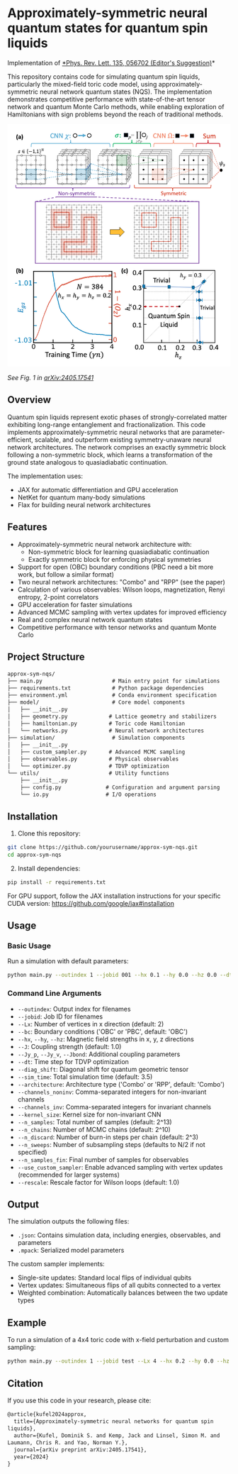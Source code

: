 # Approximately-symmetric neural quantum states for quantum spin liquids

Implementation of [*Phys. Rev. Lett. 135, 056702 (Editor's Suggestion)](https://journals.aps.org/prl/abstract/10.1103/pgnx-11ph)*

This repository contains code for simulating quantum spin liquids, particularly the mixed-field toric code model, using approximately-symmetric neural network quantum states (NQS). The implementation demonstrates competitive performance with state-of-the-art tensor network and quantum Monte Carlo methods, while enabling exploration of Hamiltonians with sign problems beyond the reach of traditional methods.

![Summary of the approximately-symmetric neural network architecture and its performance](summary_figure.png)

*See Fig. 1 in [arXiv:2405.17541](https://arxiv.org/pdf/2405.17541)*

## Overview

Quantum spin liquids represent exotic phases of strongly-correlated matter exhibiting long-range entanglement and fractionalization. This code implements approximately-symmetric neural networks that are parameter-efficient, scalable, and outperform existing symmetry-unaware neural network architectures. The network comprises an exactly symmetric block following a non-symmetric block, which learns a transformation of the ground state analogous to quasiadiabatic continuation.

The implementation uses:
- JAX for automatic differentiation and GPU acceleration
- NetKet for quantum many-body simulations
- Flax for building neural network architectures

## Features

- Approximately-symmetric neural network architecture with:
  - Non-symmetric block for learning quasiadiabatic continuation
  - Exactly symmetric block for enforcing physical symmetries
- Support for open (OBC) boundary conditions (PBC need a bit more work, but follow a similar format)
- Two neural network architectures: "Combo" and "RPP" (see the paper)
- Calculation of various observables: Wilson loops, magnetization, Renyi entropy, 2-point correlators
- GPU acceleration for faster simulations
- Advanced MCMC sampling with vertex updates for improved efficiency
- Real and complex neural network quantum states
- Competitive performance with tensor networks and quantum Monte Carlo

## Project Structure

```
approx-sym-nqs/
├── main.py                      # Main entry point for simulations
├── requirements.txt             # Python package dependencies
├── environment.yml              # Conda environment specification
├── model/                       # Core model components
│   ├── __init__.py
│   ├── geometry.py             # Lattice geometry and stabilizers
│   ├── hamiltonian.py          # Toric code Hamiltonian
│   └── networks.py             # Neural network architectures
├── simulation/                  # Simulation components
│   ├── __init__.py
│   ├── custom_sampler.py       # Advanced MCMC sampling
│   ├── observables.py          # Physical observables
│   └── optimizer.py            # TDVP optimization
└── utils/                      # Utility functions
    ├── __init__.py
    ├── config.py              # Configuration and argument parsing
    └── io.py                  # I/O operations
```

## Installation

1. Clone this repository:
```bash
git clone https://github.com/yourusername/approx-sym-nqs.git
cd approx-sym-nqs
```

2. Install dependencies:
```bash
pip install -r requirements.txt
```

For GPU support, follow the JAX installation instructions for your specific CUDA version: https://github.com/google/jax#installation

## Usage

### Basic Usage

Run a simulation with default parameters:

```bash
python main.py --outindex 1 --jobid 001 --hx 0.1 --hy 0.0 --hz 0.0 --dt 0.01 --diag_shift 1e-5 --channels_noninv 1,16 --channels_inv 16,8,1 --kernel_size 1 --n_samples_fin 2048
```

### Command Line Arguments

- `--outindex`: Output index for filenames
- `--jobid`: Job ID for filenames
- `--Lx`: Number of vertices in x direction (default: 2)
- `--bc`: Boundary conditions ('OBC' or 'PBC', default: 'OBC')
- `--hx`, `--hy`, `--hz`: Magnetic field strengths in x, y, z directions
- `--J`: Coupling strength (default: 1.0)
- `--Jy_p`, `--Jy_v`, `--Jbond`: Additional coupling parameters
- `--dt`: Time step for TDVP optimization
- `--diag_shift`: Diagonal shift for quantum geometric tensor
- `--sim_time`: Total simulation time (default: 3.5)
- `--architecture`: Architecture type ('Combo' or 'RPP', default: 'Combo')
- `--channels_noninv`: Comma-separated integers for non-invariant channels
- `--channels_inv`: Comma-separated integers for invariant channels
- `--kernel_size`: Kernel size for non-invariant CNN
- `--n_samples`: Total number of samples (default: 2^13)
- `--n_chains`: Number of MCMC chains (default: 2^10)
- `--n_discard`: Number of burn-in steps per chain (default: 2^3)
- `--n_sweeps`: Number of subsampling steps (defaults to N/2 if not specified)
- `--n_samples_fin`: Final number of samples for observables
- `--use_custom_sampler`: Enable advanced sampling with vertex updates (recommended for larger systems)
- `--rescale`: Rescale factor for Wilson loops (default: 1.0)

## Output

The simulation outputs the following files:
- `.json`: Contains simulation data, including energies, observables, and parameters
- `.mpack`: Serialized model parameters

The custom sampler implements:
- Single-site updates: Standard local flips of individual qubits
- Vertex updates: Simultaneous flips of all qubits connected to a vertex
- Weighted combination: Automatically balances between the two update types

## Example

To run a simulation of a 4x4 toric code with x-field perturbation and custom sampling:

```bash
python main.py --outindex 1 --jobid test --Lx 4 --hx 0.2 --hy 0.0 --hz 0.2 --dt 0.01 --diag_shift 6e-5 --channels_noninv 1,16 --channels_inv 16,8,1 --kernel_size 2 --n_samples_fin 8192 --use_custom_sampler
```

## Citation

If you use this code in your research, please cite:

```
@article{kufel2024approx,
  title={Approximately-symmetric neural networks for quantum spin liquids},
  author={Kufel, Dominik S. and Kemp, Jack and Linsel, Simon M. and Laumann, Chris R. and Yao, Norman Y.},
  journal={arXiv preprint arXiv:2405.17541},
  year={2024}
}
```
